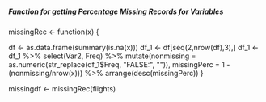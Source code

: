 ##### Function for getting Percentage Missing Records for Variables #####

missingRec <- function(x) {

df <- as.data.frame(summary(is.na(x)))
df_1 <- df[seq(2,nrow(df),3),]
df_1 <- df_1 %>% 
                select(Var2, Freq) %>%
                mutate(nonmissing = as.numeric(str_replace(df_1$Freq, "FALSE:", "")),
                       missingPerc = 1 - (nonmissing/nrow(x))) %>%
                arrange(desc(missingPerc))
}

missingdf <- missingRec(flights)

